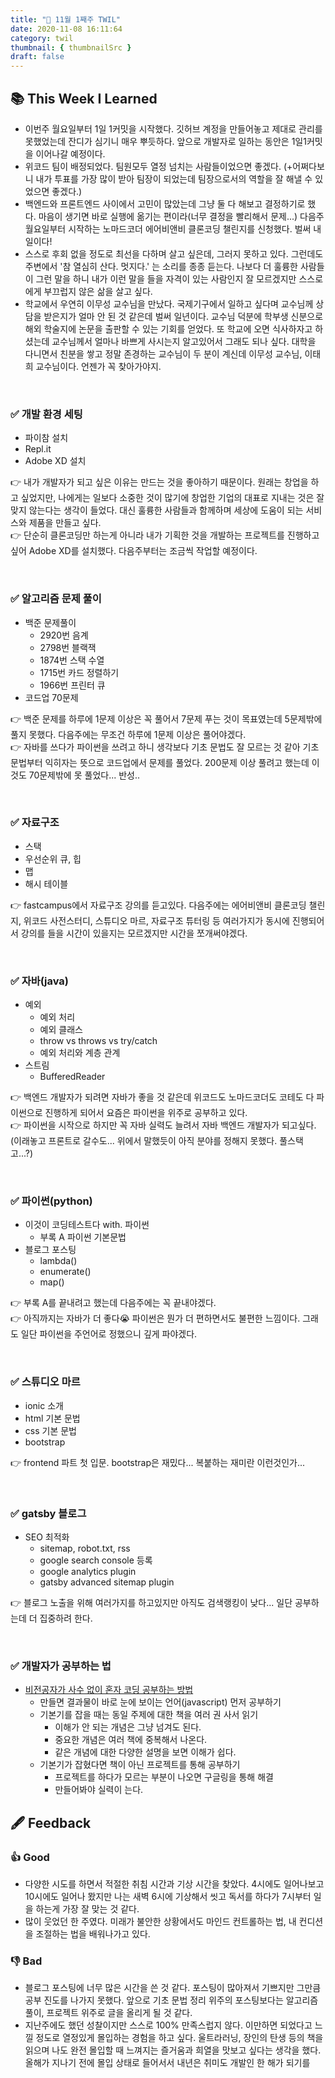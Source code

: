 ```yaml
---
title: "📑 11월 1째주 TWIL"
date: 2020-11-08 16:11:64
category: twil
thumbnail: { thumbnailSrc }
draft: false
---
```


## 📚 This Week I Learned

- 이번주 월요일부터 1일 1커밋을 시작했다. 깃허브 계정을 만들어놓고 제대로 관리를 못했었는데 잔디가 심기니 매우 뿌듯하다. 앞으로 개발자로 일하는 동안은 1일1커밋을 이어나갈 예정이다. 
- 위코드 팀이 배정되었다. 팀원모두 열정 넘치는 사람들이었으면 좋겠다. (+어쩌다보니 내가 투표를 가장 많이 받아 팀장이 되었는데 팀장으로서의 역할을 잘 해낼 수 있었으면 좋겠다.)
- 백엔드와 프론트엔드 사이에서 고민이 많았는데 그냥 둘 다 해보고 결정하기로 했다. 마음이 생기면 바로 실행에 옮기는 편이라(너무 결정을 빨리해서 문제...) 다음주 월요일부터 시작하는 노마드코더 에어비앤비 클론코딩 챌린지를 신청했다. 벌써 내일이다! 
- 스스로 후회 없을 정도로 최선을 다하며 살고 싶은데, 그러지 못하고 있다. 그런데도 주변에서  '참 열심히 산다. 멋지다.' 는 소리를 종종 듣는다. 나보다 더 훌륭한 사람들이 그런 말을 하니 내가 이런 말을 들을 자격이 있는 사람인지 잘 모르겠지만 스스로에게 부끄럽지 않은 삶을 살고 싶다. 
- 학교에서 우연히 이무성 교수님을 만났다. 국제기구에서 일하고 싶다며 교수님께 상담을 받은지가 얼마 안 된 것 같은데 벌써 일년이다. 교수님 덕분에 학부생 신분으로 해외 학술지에 논문을 출판할 수 있는 기회를 얻었다. 또 학교에 오면 식사하자고 하셨는데 교수님께서 얼마나 바쁘게 사시는지 알고있어서 그래도 되나 싶다. 대학을 다니면서 친분을 쌓고 정말 존경하는 교수님이 두 분이 계신데 이무성 교수님, 이태희 교수님이다. 언젠가 꼭 찾아가야지. 


<br/>

### ✅ 개발 환경 세팅

- 파이참 설치
- Repl.it 
- Adobe XD 설치  

👉 내가 개발자가 되고 싶은 이유는 만드는 것을 좋아하기 때문이다. 원래는 창업을 하고 싶었지만, 나에게는 일보다 소중한 것이 많기에 창업한 기업의 대표로 지내는 것은 잘 맞지 않는다는 생각이 들었다. 대신 훌륭한 사람들과 함께하며 세상에 도움이 되는 서비스와 제품을 만들고 싶다.   
👉 단순히 클론코딩만 하는게 아니라 내가 기획한 것을 개발하는 프로젝트를 진행하고 싶어 Adobe XD를 설치했다. 다음주부터는 조금씩 작업할 예정이다. 

<br/>

### ✅ 알고리즘 문제 풀이

- 백준 문제풀이
    - 2920번 음계
    - 2798번 블랙잭
    - 1874번 스택 수열
    - 1715번 카드 정렬하기
    - 1966번 프린터 큐
- 코드업 70문제 

👉 백준 문제를 하루에 1문제 이상은 꼭 풀어서 7문제 푸는 것이 목표였는데 5문제밖에 풀지 못했다. 다음주에는 무조건 하루에 1문제 이상은 풀어야겠다.  
👉 자바를 쓰다가 파이썬을 쓰려고 하니 생각보다 기초 문법도 잘 모르는 것 같아 기초 문법부터 익히자는 뜻으로 코드업에서 문제를 풀었다. 200문제 이상 풀려고 했는데 이것도 70문제밖에 못 풀었다... 반성..

<br/>

### ✅ 자료구조

- 스택
- 우선순위 큐, 힙
- 맵
- 해시 테이블  

👉 fastcampus에서 자료구조 강의를 듣고있다. 다음주에는 에어비앤비 클론코딩 챌린지, 위코드 사전스터디, 스튜디오 마르, 자료구조 튜터링 등 여러가지가 동시에 진행되어서 강의를 들을 시간이 있을지는 모르겠지만 시간을 쪼개써야겠다. 

<br/>

### ✅ 자바(java)

- 예외
    - 예외 처리
    - 예외 클래스
    - throw vs throws vs try/catch
    - 예외 처리와 계층 관계
- 스트림
    - BufferedReader    

👉 백엔드 개발자가 되려면 자바가 좋을 것 같은데 위코드도 노마드코더도 코테도 다 파이썬으로 진행하게 되어서 요즘은 파이썬을 위주로 공부하고 있다.  
👉 파이썬을 시작으로 하지만 꼭 자바 실력도 늘려서 자바 백엔드 개발자가 되고싶다. (이래놓고 프론트로 갈수도... 위에서 말했듯이 아직 분야를 정해지 못했다. 풀스택 고...?)

<br/>

### ✅ 파이썬(python)

- 이것이 코딩테스트다 with. 파이썬
    - 부록 A 파이썬 기본문법
- 블로그 포스팅
    - lambda()
    - enumerate()
    - map()  
  
👉 부록 A를 끝내려고 했는데 다음주에는 꼭 끝내야겠다.  
👉 아직까지는 자바가 더 좋다😭 파이썬은 뭔가 더 편하면서도 불편한 느낌이다. 그래도 일단 파이썬을 주언어로 정했으니 깊게 파야겠다.

<br/>


### ✅ 스튜디오 마르

- ionic 소개
- html 기본 문법
- css 기본 문법
- bootstrap  

👉 frontend 파트 첫 입문. bootstrap은 재밌다... 복붙하는 재미란 이런것인가...


<br/>


### ✅ gatsby 블로그

- SEO 최적화
    - sitemap, robot.txt, rss
    - google search console 등록
    - google analytics plugin 
    - gatsby advanced sitemap plugin

👉 블로그 노출을 위해 여러가지를 하고있지만 아직도 검색랭킹이 낮다... 일단 공부하는데 더 집중하려 한다. 


<br/>


### ✅ 개발자가 공부하는 법

- [비전공자가 사수 없이 혼자 코딩 공부하는 방법](https://www.youtube.com/watch?v=zFWt7P9jhSA&feature=emb_rel_end)
    - 만들면 결과물이 바로 눈에 보이는 언어(javascript) 먼저 공부하기
    - 기본기를 잡을 때는 동일 주제에 대한 책을 여러 권 사서 읽기
        - 이해가 안 되는 개념은 그냥 넘겨도 된다.
        - 중요한 개념은 여러 책에 중복해서 나온다.
        - 같은 개념에 대한 다양한 설명을 보면 이해가 쉽다.
    - 기본기가 잡혔다면 책이 아닌 프로젝트를 통해 공부하기
        - 프로젝트를 하다가 모르는 부분이 나오면 구글링을 통해 해결
        - 만들어봐야 실력이 는다.

## 🖋️ Feedback

### 👍 Good
- 다양한 시도를 하면서 적절한 취침 시간과 기상 시간을 찾았다. 4시에도 일어나보고 10시에도 일어나 뫘지만 나는 새벽 6시에 기상해서 씻고 독서를 하다가 7시부터 일을 하는게 가장 잘 맞는 것 같다. 
- 많이 웃었던 한 주였다. 미래가 불안한 상황에서도 마인드 컨트롤하는 법, 내 컨디션을 조절하는 법을 배워나가고 있다. 


### 👎 Bad
- 블로그 포스팅에 너무 많은 시간을 쓴 것 같다. 포스팅이 많아져서 기쁘지만 그만큼 공부 진도를 나가지 못했다. 앞으로 기초 문법 정리 위주의 포스팅보다는 알고리즘 풀이, 프로젝트 위주로 글을 올리게 될 것 같다. 
- 지난주에도 했던 성찰이지만 스스로 100% 만족스럽지 않다. 이만하면 되었다고 느낄 정도로 열정있게 몰입하는 경험을 하고 싶다. 울트라러닝, 장인의 탄생 등의 책을 읽으며 나도 완전 몰입할 때 느껴지는 즐거움과 희열을 맛보고 싶다는 생각을 했다. 올해가 지나기 전에 몰입 상태로 들어서서 내년은 취미도 개발인 한 해가 되기를


#